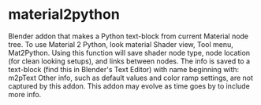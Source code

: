 # material2python
Blender addon that makes a Python text-block from current Material node tree.
To use Material 2 Python, look material Shader view, Tool menu, Mat2Python.
Using this function will save shader node type, node location (for clean looking setups), and links between nodes.
The info is saved to a text-block (find this in Blender's Text Editor) with name beginning with: m2pText
Other info, such as default values and color ramp settings, are not captured by this addon.
This addon may evolve as time goes by to include more info.

